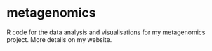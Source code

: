 # metagenomics
R code for the data analysis and visualisations for my metagenomics project. More details on my website.
